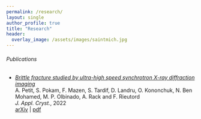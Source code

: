```yaml
---
permalink: /research/
layout: single
author_profile: true
title: "Research"
header:
  overlay_image: /assets/images/saintmich.jpg
---
```



###### Publications

- [*Brittle fracture studied by ultra-high speed synchrotron X-ray diffraction imaging*](https://journals.iucr.org/j/issues/2022/04/00/vb5040/index.html)  
A. Petit, S. Pokam, F. Mazen, S. Tardif, D. Landru, O. Kononchuk, N. Ben Mohamed, M. P. Olbinado, A. Rack and F. Rieutord  
*J. Appl. Cryst.*, 2022  
[arXiv](https://arxiv.org/abs/2204.05683) | [pdf](https://antoinepetit2.github.io/assets/files/Petit_et_al_2022.pdf)
